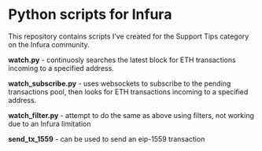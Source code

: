 # Python scripts for Infura

This repository contains scripts I've created for the Support Tips category on the Infura community. 



**watch.py** - continuosly searches the latest block for ETH transactions incoming to a specified address.

**watch_subscribe.py** - uses websockets to subscribe to the pending transactions pool, then looks for ETH transactions incoming to a specified address.

**watch_filter.py** - attempt to do the same as above using filters, not working due to an Infura limitation

**send_tx_1559** - can be used to send an eip-1559 transaction
